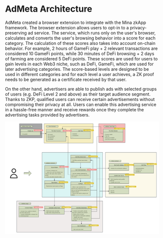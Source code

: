 # AdMeta Architecture

AdMeta created a browser extension to integrate with the Mina zkApp framework. The browser extension allows users to opt-in to a privacy-preserving ad service. The service, which runs only on the user's browser, calculates and converts the user's browsing behavior into a score for each category. The calculation of these scores also takes into account on-chain behavior. For example, 2 hours of GameFi play + 2 relevant transactions are considered 10 GameFi points, while 30 minutes of DeFi browsing + 2 days of farming are considered 5 DeFi points. These scores are used for users to gain levels in each Web3 niche, such as DeFi, GameFi, which are used for later advertising categories. The score-based levels are designed to be used in different categories and for each level a user achieves, a ZK proof needs to be generated as a certificate received by that user.

On the other hand, advertisers are able to publish ads with selected groups of users (e.g. DeFi Level 2 and above) as their target audience segment. Thanks to ZKP, qualified users can receive certain advertisements without compromising their privacy at all. Users can enable this advertising service in a hassle-free manner and receive rewards once they complete the advertising tasks provided by advertisers.

![AdMeta Product](https://github.com/AdMetaNetwork/admeta-mina/blob/main/img/admeta_mina.jpg?raw=true)
